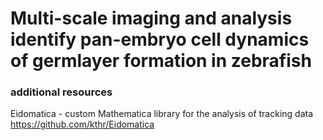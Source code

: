 # Multi-scale imaging and analysis identify pan-embryo cell dynamics of germlayer formation in zebrafish

### additional resources
Eidomatica - custom Mathematica library for the analysis of tracking data 
https://github.com/kthr/Eidomatica

